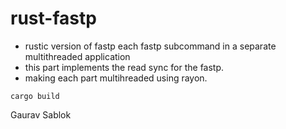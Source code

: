 # rust-fastp

- rustic version of fastp each fastp subcommand in a separate multithreaded application
- this part implements the read sync for the fastp. 
- making each part multihreaded using rayon. 

```
cargo build
```

Gaurav Sablok
